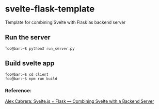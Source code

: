 # svelte-flask-template
Template for combining Svelte with Flask as backend server

## Run the server
```console
foo@bar:~$ python3 run_server.py
```

## Build svelte app
```console
foo@bar:~$ cd client
foo@bar:~$ npm run build
```

### Reference:
[Alex Cabrera: Svelte.js + Flask — Combining Svelte with a Backend Server](https://cabreraalex.medium.com/svelte-js-flask-combining-svelte-with-a-simple-backend-server-d1bc46190ab9)
